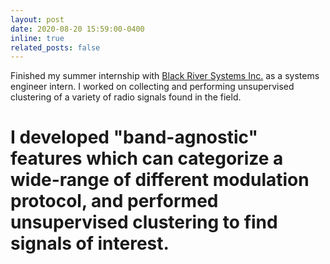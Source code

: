 ```yaml
---
layout: post
date: 2020-08-20 15:59:00-0400
inline: true
related_posts: false
---
```

Finished my summer internship with <a href="https://www.blackriversystems.com/">Black River Systems Inc.</a> as a systems engineer intern. I worked on collecting and performing unsupervised clustering of a variety of radio signals found in the field.

# I developed "band-agnostic" features which can categorize a wide-range of different modulation protocol, and performed unsupervised clustering to find signals of interest.
